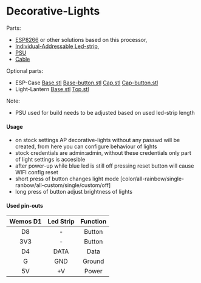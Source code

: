 # Decorative-Lights

Parts:
*   [ESP8266](https://www.ebay.com/itm/WEMOS-D1-Mini-Lite-WIFI-V1-0-0-Internet-Development-Board-1MB-Flash-ESP8285/263176521762?epid=873884728&hash=item3d468b0822:g:LI0AAOSwOsBZpp5M) or other solutions based on this processor,
*   [Individual-Addressable Led-strip](http://www.ebay.com/itm/WS2812B-5050-RGB-LED-Strip-5M-150-300-Leds-144-60LED-M-Individual-Addressable-5V-/371432213255?var=&hash=item567b15cb07:m:mtQ859zLUV_msJ6iSTwfRDg),
*   [PSU](https://www.ebay.com/itm/EU-Plug-USB-Charger-Travel-Wall-Charger-Adapter-Phone-Charger-for-iPhone-Samsung/132216603822?hash=item1ec8b944ae:m:mPF6wkB17adq9mAsrNkq5BQ)
*   [Cable](https://www.ebay.com/itm/Braided-Fabric-Micro-USB-Data-Sync-Charger-Cable-Cord-For-Cell-Phone-H3U5/172624074429?epid=1779939750&hash=item28313256bd:m:mpb8rO8jRKycpwmyiX-V8eQ)

Optional parts:
*   ESP-Case [Base.stl](./models/wemos-base.stl) [Base-button.stl](./models/wemos-reset-button.stl) [Cap.stl](./models/wemos-cap.stl) [Cap-button.stl](./models/wemos-cap-button.stl)
*   Light-Lantern [Base.stl](./models/lantern-bottom.stl) [Top.stl](./models/lantern-top.stl)

Note: 
*   PSU used for build needs to be adjusted based on used led-strip length

#### Usage

- on stock settings AP decorative-lights without any passwd will be created, from here you can configure behaviour of lights
- stock credentials are admin:admin, without these credentials only part of light settings is accesible
- after power-up while blue led is still off pressing reset button will cause WIFI config reset
- short press of button changes light mode \[color/all-rainbow/single-ranbow/all-custom/single/custom/off]
- long press of button adjust brightness of lights

#### Used pin-outs

| Wemos D1  | Led Strip | Function                      |
|:---------:|:---------:|:-----------------------------:|
| D8        | -         | Button                        |
| 3V3       | -         | Button                        |
| D4        | DATA      | Data                          |
| G         | GND       | Ground                        |
| 5V        | +V        | Power                         |
